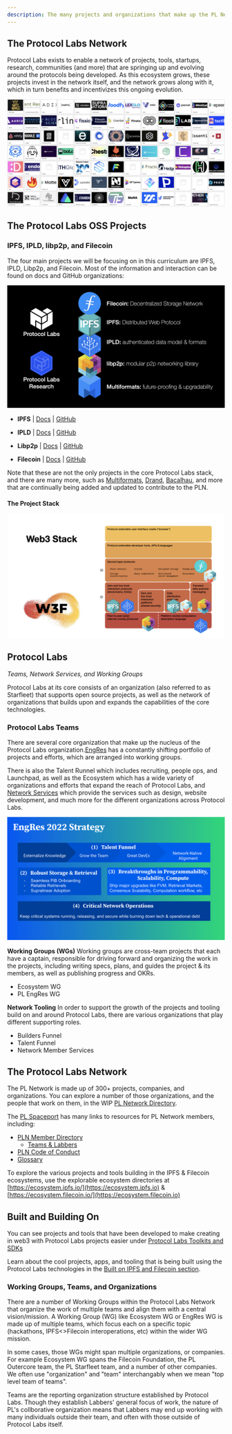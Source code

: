 ```yaml
---
description: The many projects and organizations that make up the PL Network
---
```

 ## The Protocol Labs Network
 Protocol Labs exists to enable a network of projects, tools, startups, research, communities (and more) that are springing up and evolving around the protocols being developed. As this ecosystem grows, these projects invest in the network itself, and the network grows along with it, which in turn benefits and incentivizes this ongoing evolution.

![](<../../.gitbook/assets/image (2).png>)

## The Protocol Labs OSS Projects

### IPFS, IPLD, libp2p, and Filecoin

The four main projects we will be focusing on in this curriculum are IPFS, IPLD, Libp2p, and Filecoin. Most of the information and interaction can be found on docs and GitHub organizations:

![](<../../.gitbook/assets/image (31).png>)

* **IPFS** | [Docs](https://docs.ipfs.io) | [GitHub](https://github.com/ipfs)

* **IPLD** | [Docs](https://ipld.io/docs/) | [GitHub](https://github.com/ipld)

* **Libp2p** | [Docs](https://docs.libp2p.io) | [GitHub](https://github.com/libp2p)

* **Filecoin** | [Docs](https://docs.filecoin.io) | [GitHub](https://github.com/filecoin-project)

Note that these are not the only projects in the core Protocol Labs stack, and there are many more, such as [Multiformats](https://multiformats.io/), [Drand](https://drand.love/), [Bacalhau](https://github.com/filecoin-project/bacalhau), and more that are continually being added and updated to contribute to the PLN.

#### The Project Stack

![Web3 Stack](<../../.gitbook/assets/image (11).png>)

## Protocol Labs
_Teams, Network Services, and Working Groups_

Protocol Labs at its core consists of an organization (also referred to as Starfleet) that supports open source projects, as well as the network of organizations that builds upon and expands the capabilities of the core technologies.

### Protocol Labs Teams

There are several core organization that make up the nucleus of the Protocol Labs organization.[EngRes](https://www.notion.so/pl-strflt/PL-EngRes-Public-b5086aea86ed4f81bc7d0721c6935e1e) has a constantly shifting portfolio of projects and efforts, which are arranged into working groups.

There is also the Talent Runnel which includes recruiting, people ops, and Launchpad, as well as the Ecosystem which has a wide variety of organizations and efforts that expand the reach of Protocol Labs, and [Network Services](https://airtable.com/shrMaFq3hWY4KZnka/tbliESOTOmIM1l0rt) which provide the services such as design, website development, and much more for the different organizations across Protocol Labs.

![EngRes 2022 Organization Mission](<../../.gitbook/assets/EngRes_2022.png>)

**Working Groups (WGs)**
Working groups are cross-team projects that each have a captain, responsible for driving forward and organizing the work in the projects, including writing specs, plans, and guides the project & its members, as well as publishing progress and OKRs.
- Ecosystem WG
- PL EngRes WG

**Network Tooling**
In order to support the growth of the projects and tooling build on and around Protocol Labs, there are various organizations that play different supporting roles.
- Builders Funnel
- Talent Funnel
- Network Member Services

## The Protocol Labs Network

The PL Network is made up of 300+ projects, companies, and organizations. You can explore a number of those organizations, and the people that work on them, in the WIP [PL Network Directory](https://airtable.com/shrqUt3aQvZLs0fx7/tblceMFkdHORmuzl4).

The [PL Spaceport](https://protocol.almanac.io/docs/protocol-labs-spaceport-sFKNLxQKYdQOZfLTL4kL9uVha4TdGlYh) has many links to resources for PL Network members, including:

* [PLN Member Directory](https://protocol.almanac.io/docs/pln-member-directory-84TYCGFm9s07JuPfNqpvCXWDLgK1EAhU)
  * [Teams & Labbers](https://airtable.com/shrjVQx04qtYUwvgZ/tblpTKZo66tbYIxH4)
* [PLN Code of Conduct](https://protocol.almanac.io/docs/pln-code-of-conduct-ymBUYyonmhfvizGu6yOpXH1qkuWYce96)
* [Glossary](https://protocol.almanac.io/docs/glossary-ycx3uRbXUM3d7uf1EBz89msUmb1UjzR7)

To explore the various projects and tools building in the IPFS & Filecoin ecosystems, use the explorable ecosystem directories at [https://ecosystem.ipfs.io/](https://ecosystem.ipfs.io) & [https://ecosystem.filecoin.io/](https://ecosystem.filecoin.io)

## Built and Building On

You can see projects and tools that have been developed to make creating in web3 with Protocol Labs projects easier under [Protocol Labs Toolkits and SDKs](https://protocol-labs.gitbook.io/launchpad-curriculum/other-resources/protocol-labs-toolkits-sdks)

Learn about the cool projects, apps, and tooling that is being built using the Protocol Labs technologies in the [Built on IPFS and Filecoin section](https://protocol-labs.gitbook.io/launchpad-curriculum/other-resources/built-on-ipfs-filecoin).



### Working Groups, Teams, and Organizations

There are a number of Working Groups within the Protocol Labs Network that organize the work of multiple teams and align them with a central vision/mission. A Working Group (WG) like Ecosystem WG or EngRes WG is made up of multiple teams, which focus each on a specific topic (hackathons, IPFS<>Filecoin interoperations, etc) within the wider WG mission.

In some cases, those WGs might span multiple organizations, or companies. For example Ecosystem WG spans the Filecoin Foundation, the PL Outercore team, the PL Starfleet team, and a number of other companies. We often use "organization" and "team" interchangably when we mean "top level team of teams".

Teams are the reporting organization structure established by Protocol Labs. Though they establish Labbers' general focus of work, the nature of PL's collborative organization means that Labbers may end up working with many individuals outside their team, and often with those outside of Protocol Labs itself.
